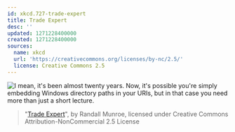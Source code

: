 ```yaml
---
id: xkcd.727-trade-expert
title: Trade Expert
desc: ''
updated: 1271228400000
created: 1271228400000
sources:
  name: xkcd
  url: 'https://creativecommons.org/licenses/by-nc/2.5/'
  license: Creative Commons 2.5
---
```

![I mean, it's been almost twenty years. Now, it's possible you're simply embedding Windows directory paths in your URIs, but in that case you need more than just a short lecture.](https://imgs.xkcd.com/comics/trade_expert.png)
> "[Trade Expert](https://xkcd.com/727/)", by Randall Munroe, licensed under Creative Commons Attribution-NonCommercial 2.5 License

